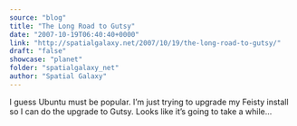 ```yaml
---
source: "blog"
title: "The Long Road to Gutsy"
date: "2007-10-19T06:40:40+0000"
link: "http://spatialgalaxy.net/2007/10/19/the-long-road-to-gutsy/"
draft: "false"
showcase: "planet"
folder: "spatialgalaxy_net"
author: "Spatial Galaxy"
---
```


I guess Ubuntu must be popular. I&rsquo;m just trying to upgrade my Feisty install so I can do the upgrade to Gutsy. Looks like it&rsquo;s going to take a while&hellip;
